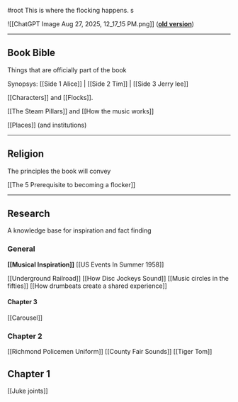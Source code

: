 #root
This is where the flocking happens. s

![[ChatGPT Image Aug 27, 2025, 12_17_15 PM.png]]
(**[old version](https://docs.google.com/document/d/1iwVtBTD-E5vu2gH1bZg4UDK4Tl84ruzERf3vYHZ-_es/)**)

-------
## Book Bible
Things that are officially part of the book

Synopsys: [[Side 1 Alice]] | [[Side 2 Tim]] | [[Side 3 Jerry lee]]

[[Characters]] and [[Flocks]].

[[The Steam Pillars]] and [[How the music works]]

[[Places]] (and institutions)

-----------------------
## Religion
The principles the book will convey

[[The 5 Prerequisite to becoming a flocker]]

--------
## Research
A knowledge base for inspiration and fact finding
### General
**[[Musical Inspiration]]**
[[US Events In Summer 1958]]

[[Underground Railroad]]
[[How Disc Jockeys Sound]]
[[Music circles in the fifties]]
[[How drumbeats create a shared experience]]

#### Chapter 3
[[Carousel]]

### Chapter 2
[[Richmond Policemen Uniform]]
[[County Fair Sounds]]
[[Tiger Tom]]

## Chapter 1
[[Juke joints]]